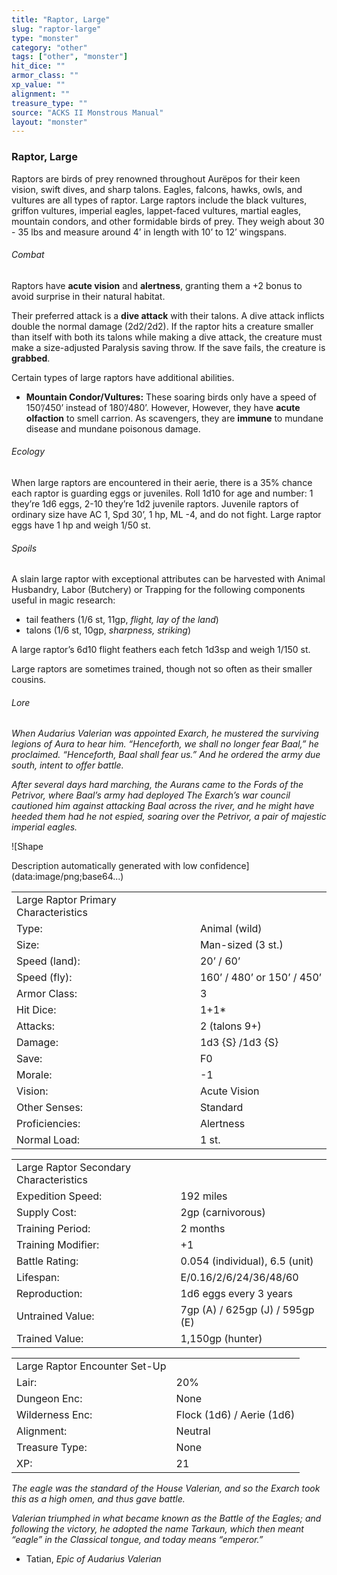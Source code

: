 ```yaml
---
title: "Raptor, Large"
slug: "raptor-large"
type: "monster"
category: "other"
tags: ["other", "monster"]
hit_dice: ""
armor_class: ""
xp_value: ""
alignment: ""
treasure_type: ""
source: "ACKS II Monstrous Manual"
layout: "monster"
---
```


### Raptor, Large

Raptors are birds of prey renowned throughout Aurëpos for their keen vision, swift dives, and sharp
talons. Eagles, falcons, hawks, owls, and vultures are all types of raptor. Large raptors include
the black vultures, griffon vultures, imperial eagles, lappet-faced vultures, martial eagles,
mountain condors, and other formidable birds of prey. They weigh about 30 - 35 lbs and measure
around 4’ in length with 10’ to 12’ wingspans.

###### Combat

Raptors have **acute vision** and **alertness**, granting them a +2 bonus to avoid surprise in
their natural habitat.

Their preferred attack is a **dive attack** with their talons. A dive attack inflicts double the
normal damage (2d2/2d2). If the raptor hits a creature smaller than itself with both its talons
while making a dive attack, the creature must make a size-adjusted Paralysis saving throw. If the
save fails, the creature is **grabbed**.

Certain types of large raptors have additional abilities.

* **Mountain Condor/Vultures:** These soaring birds only have a speed of 150’/450’ instead of
180’/480’. However, However, they have **acute olfaction** to smell carrion. As scavengers, they are
**immune** to mundane disease and mundane poisonous damage.

###### Ecology

When large raptors are encountered in their aerie, there is a 35% chance each raptor is guarding
eggs or juveniles. Roll 1d10 for age and number: 1 they’re 1d6 eggs, 2-10 they’re 1d2 juvenile
raptors. Juvenile raptors of ordinary size have AC 1, Spd 30’, 1 hp, ML -4, and do not fight. Large
raptor eggs have 1 hp and weigh 1/50 st.

###### Spoils

A slain large raptor with exceptional attributes can be harvested with Animal Husbandry, Labor
(Butchery) or Trapping for the following components useful in magic research:

* tail feathers (1/6 st, 11gp, *flight, lay of the land*)
* talons (1/6 st, 10gp, *sharpness, striking*)

A large raptor’s 6d10 flight feathers each fetch 1d3sp and weigh 1/150 st.

Large raptors are sometimes trained, though not so often as their smaller cousins.

###### Lore

*When Audarius Valerian was appointed Exarch, he mustered the surviving legions of Aura to hear
him. “Henceforth, we shall no longer fear Baal,” he proclaimed. “Henceforth, Baal shall fear us.”
And he ordered the army due south, intent to offer battle.*

*After several days hard marching, the Aurans came to the Fords of the Petrivor, where Baal’s army
had deployed The Exarch’s war council cautioned him against attacking Baal across the river, and he
might have heeded them had he not espied, soaring over the Petrivor, a pair of majestic imperial
eagles.*

![Shape

Description automatically generated with low confidence](data:image/png;base64...)

|  |  |
| --- | --- |
| Large Raptor Primary Characteristics | |
| Type: | Animal (wild) |
| Size: | Man-sized (3 st.) |
| Speed (land): | 20’ / 60’ |
| Speed (fly): | 160’ / 480’ or 150’ / 450’ |
| Armor Class: | 3 |
| Hit Dice: | 1+1\* |
| Attacks: | 2 (talons 9+) |
| Damage: | 1d3 {S} /1d3 {S} |
| Save: | F0 |
| Morale: | -1 |
| Vision: | Acute Vision |
| Other Senses: | Standard |
| Proficiencies: | Alertness |
| Normal Load: | 1 st. |

|  |  |
| --- | --- |
| Large Raptor Secondary Characteristics | |
| Expedition Speed: | 192 miles |
| Supply Cost: | 2gp (carnivorous) |
| Training Period: | 2 months |
| Training Modifier: | +1 |
| Battle Rating: | 0.054 (individual), 6.5 (unit) |
| Lifespan: | E/0.16/2/6/24/36/48/60 |
| Reproduction: | 1d6 eggs every 3 years |
| Untrained Value: | 7gp (A) / 625gp (J) / 595gp (E) |
| Trained Value: | 1,150gp (hunter) |

|  |  |
| --- | --- |
| Large Raptor Encounter Set-Up | |
| Lair: | 20% |
| Dungeon Enc: | None |
| Wilderness Enc: | Flock (1d6) / Aerie (1d6) |
| Alignment: | Neutral |
| Treasure Type: | None |
| XP: | 21 |

*The eagle was the standard of the House Valerian, and so the Exarch took this as a high omen, and
thus gave battle.*

*Valerian triumphed in what became known as the Battle of the Eagles; and following the victory, he
adopted the name Tarkaun, which then meant “eagle” in the Classical tongue, and today means
“emperor.”*

* Tatian, *Epic of Audarius Valerian*
